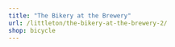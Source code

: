 ```yaml
---
title: "The Bikery at the Brewery"
url: /littleton/the-bikery-at-the-brewery-2/
shop: bicycle
---
```

